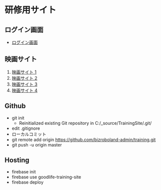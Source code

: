 # 研修用サイト

## ログイン画面
* [ログイン画面](https://goodlife-training-site.firebaseapp.com/login/)
## 映画サイト
1. [映画サイト 1](https://goodlife-training-site.firebaseapp.com/movie/1/)
1. [映画サイト 2](https://goodlife-training-site.firebaseapp.com/movie/2/)
1. [映画サイト 3](https://goodlife-training-site.firebaseapp.com/movie/3/)
1. [映画サイト 4](https://goodlife-training-site.firebaseapp.com/movie/4/)


## Github
* git init 
  * Reinitialized existing Git repository in C:/_source/TrainingSite/.git/
* edit .gitignore
* ローカルコミット
* git remote add origin https://github.com/bizroboland-admin/training.git
* git push -u origin master

## Hosting
* firebase init
* firebase use goodlife-training-site
* firebase deploy